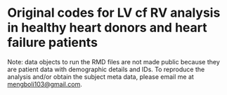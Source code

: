 # Original codes for LV cf RV analysis in healthy heart donors and heart failure patients

Note: data objects to run the RMD files are not made public because they are patient data with demographic details and IDs. To reproduce the analysis and/or obtain the subject meta data, please email me at mengboli103@gmail.com. 

